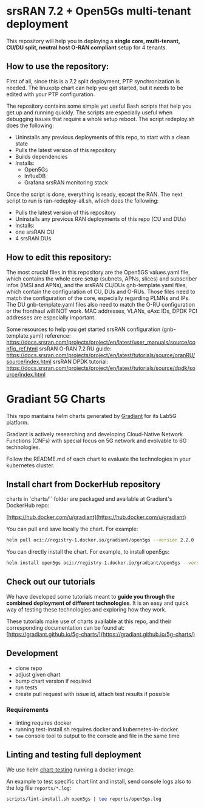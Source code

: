 # srsRAN 7.2 + Open5Gs multi-tenant deployment
This repository will help you in deploying a **single core, multi-tenant, CU/DU split, neutral host O-RAN compliant** setup for 4 tenants.

## How to use the repository:
First of all, since this is a 7.2 split deployment, PTP synchronization is needed. The linuxptp chart can help you get started, but it needs to be edited with your PTP configuration.

The repository contains some simple yet useful Bash scripts that help you get up and running quickly. The scripts are especially useful when debugging issues that require a whole setup reboot.
The script redeploy.sh does the following:
- Uninstalls any previous deployments of this repo, to start with a clean state
- Pulls the latest version of this repository
- Builds dependencies
- Installs:
  - Open5Gs
  - InfluxDB
  - Grafana srsRAN monitoring stack

Once the script is done, everything is ready, except the RAN.
The next script to run is ran-redeploy-all.sh, which does the following:
-  Pulls the latest version of this repository
-  Uninstalls any previous RAN deployments of this repo (CU and DUs)
-  Installs:
  - one srsRAN CU
  - 4 srsRAN DUs

## How to edit this repository:
The most crucial files in this repository are the Open5GS values.yaml file, which contains the whole core setup (subnets, APNs, slices) and subscriber infos (IMSI and APNs), and the srsRAN CU/DUs gnb-template.yaml files, which contain the configuration of CU, DUs and O-RUs. Those files need to match the configuration of the core, especially regarding PLMNs and IPs. The DU gnb-template.yaml files also need to match the O-RU configuration or the fronthaul will NOT work. MAC addresses, VLANs, eAxc IDs, DPDK PCI addresses are especially important.

Some resources to help you get started
srsRAN configuration (gnb-template.yaml) reference: https://docs.srsran.com/projects/project/en/latest/user_manuals/source/config_ref.html
srsRAN O-RAN 7.2 RU guide: https://docs.srsran.com/projects/project/en/latest/tutorials/source/oranRU/source/index.html
srsRAN DPDK tutorial: https://docs.srsran.com/projects/project/en/latest/tutorials/source/dpdk/source/index.html

# Gradiant 5G Charts

This repo mantains helm charts generated by [Gradiant](https://www.gradiant.org) for its Lab5G platform.

Gradiant is actively researching and developing Cloud-Native Network Functions (CNFs) with special focus on 5G network and evolvable to 6G technologies.

Follow the README.md of each chart to evaluate the technologies in your kubernetes cluster.

## Install chart from DockerHub repository

charts in `charts/`` folder are packaged and available at Gradiant's DockerHub repo:  

[https://hub.docker.com/u/gradiant](https://hub.docker.com/u/gradiant)

You can pull and save locally the chart. For example:

```bash
helm pull oci://registry-1.docker.io/gradiant/open5gs --version 2.2.0
```

You can directly install the chart. For example, to install open5gs:

```bash
helm install open5gs oci://registry-1.docker.io/gradiant/open5gs --version 2.2.0
```

## Check out our tutorials

We have developed some tutorials meant to **guide you through the combined deployment of different technologies**. It is an easy and quick way of testing these technologies and exploring how they work.

These tutorials make use of charts available at this repo, and their corresponding documentation can be found at:
[https://gradiant.github.io/5g-charts/](https://gradiant.github.io/5g-charts/)

## Development

- clone repo
- adjust given chart
- bump chart version if required
- run tests
- create pull request with issue id, attach test results if possible

### Requirements

- linting requires docker
- running test-install.sh requires docker and kubernetes-in-docker.
- `tee` console tool to output to the console and file in the same time

## Linting and testing full deployment

We use helm [chart-testing](https://github.com/helm/chart-testing) running a docker image.

An example to test specific chart lint and install, send console logs also to the log file `reports/*.log`:

```bash
scripts/lint-install.sh open5gs | tee reports/open5gs.log
```
